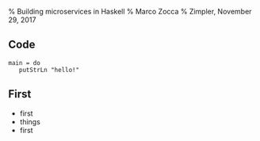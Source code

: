 % Building microservices in Haskell
% Marco Zocca
% Zimpler, November 29, 2017


Code
----

``` 
main = do
   putStrLn "hello!"
```


First
------

* first
* things
* first
